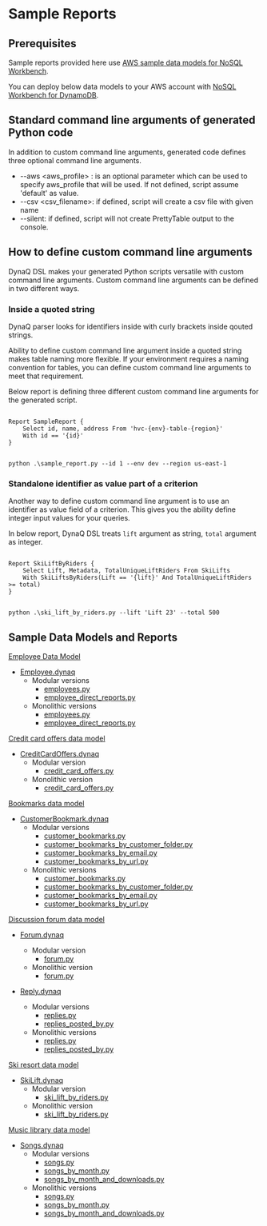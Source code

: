 # Sample Reports

## Prerequisites
Sample reports provided here use [AWS sample data models for NoSQL Workbench](https://docs.aws.amazon.com/amazondynamodb/latest/developerguide/workbench.SampleModels.html). 

You can deploy below data models to your AWS account with [NoSQL Workbench for DynamoDB](https://docs.aws.amazon.com/amazondynamodb/latest/developerguide/workbench.html).

## Standard command line arguments of generated Python code
In addition to custom command line arguments, generated code defines three optional command line arguments.
* --aws <aws_profile> : is an optional parameter which can be used to specify aws_profile that will be used. If not defined, script assume 'default' as value.
* --csv <csv_filename>: if defined, script will create a csv file with given name
* --silent: if defined, script will not create PrettyTable output to the console.

## How to define custom command line arguments
DynaQ DSL makes your generated Python scripts versatile with custom command line arguments. Custom command line arguments can be defined in two different ways.

### Inside a quoted string
DynaQ parser looks for identifiers inside with curly brackets inside qouted strings.

Ability to define custom command line argument inside a quoted string makes table naming more flexible. If your environment requires a naming convention for tables, you can define custom command line arguments to meet that requirement.

Below report is defining three different custom command line arguments for the generated script.

```

Report SampleReport {
    Select id, name, address From 'hvc-{env}-table-{region}'
    With id == '{id}'
}

```

```

python .\sample_report.py --id 1 --env dev --region us-east-1

```

### Standalone identifier as value part of a criterion
Another way to define custom command line argument is to use an identifier as value field of a criterion. This gives you the ability define integer input values for your queries.

In below report, DynaQ DSL treats `lift` argument as string, `total` argument as integer.

```

Report SkiLiftByRiders {
    Select Lift, Metadata, TotalUniqueLiftRiders From SkiLifts
    With SkiLiftsByRiders(Lift == '{lift}' And TotalUniqueLiftRiders >= total)
}

```

```

python .\ski_lift_by_riders.py --lift 'Lift 23' --total 500

```



## Sample Data Models and Reports
[Employee Data Model](https://docs.aws.amazon.com/amazondynamodb/latest/developerguide/workbench.SampleModels.html#workbench.SampleModels.EmployeeDataModel)
    
* [Employee.dynaq](./Employee.dynaq)
    * Modular versions
        * [employees.py](./Modular/employees.py) 
        * [employee_direct_reports.py](./Modular/employee_direct_reports.py) 
    * Monolithic versions
        * [employees.py](./Monolithic/employees.py) 
        * [employee_direct_reports.py](./Monolithic/employee_direct_reports.py) 

[Credit card offers data model](https://docs.aws.amazon.com/amazondynamodb/latest/developerguide/workbench.SampleModels.html#workbench.SampleModels.CreditCardOffersDataModel)

* [CreditCardOffers.dynaq](./CreditCardOffers.dynaq) 
    * Modular version
        * [credit_card_offers.py](./Modular/credit_card_offers.py) 
    * Monolithic version
        * [credit_card_offers.py](./Mononlithic/credit_card_offers.py)

[Bookmarks data model](https://docs.aws.amazon.com/amazondynamodb/latest/developerguide/workbench.SampleModels.html#workbench.SampleModels.BookmarksDataModel)

* [CustomerBookmark.dynaq](./CustomerBookmark.dynaq) 
    * Modular versions
        * [customer_bookmarks.py](./Modular/customer_bookmarks.py) 
        * [customer_bookmarks_by_customer_folder.py](./Modular/customer_bookmarks_by_customer_folder.py) 
        * [customer_bookmarks_by_email.py](./Modular/customer_bookmarks_by_email.py)
        * [customer_bookmarks_by_url.py](./Modular/customer_bookmarks_by_url.py)
    * Monolithic versions
        * [customer_bookmarks.py](./Monolithic/customer_bookmarks.py)
        * [customer_bookmarks_by_customer_folder.py](./Monolithic/customer_bookmarks_by_customer_folder.py) 
        * [customer_bookmarks_by_email.py](./Monolithic/customer_bookmarks_by_email.py)
        * [customer_bookmarks_by_url.py](./Monolithic/customer_bookmarks_by_url.py)

[Discussion forum data model](https://docs.aws.amazon.com/amazondynamodb/latest/developerguide/workbench.SampleModels.html#workbench.SampleModels.DiscussionForumDataModel)
* [Forum.dynaq](./Forum.dynaq)
    * Modular version
        * [forum.py](./Modular/forum.py)
    * Monolithic version
        * [forum.py](./Monolithic/forum.py)

* [Reply.dynaq](./Reply.dynaq)
    * Modular versions
        * [replies.py](./Modular/replies.py)
        * [replies_posted_by.py](./Modular/replies_posted_by.py)
    * Monolithic versions
        * [replies.py](./Monolithic/replies.py)
        * [replies_posted_by.py](./Monolithic/replies_posted_by.py)

[Ski resort data model](https://docs.aws.amazon.com/amazondynamodb/latest/developerguide/workbench.SampleModels.html#workbench.SampleModels.SkiResortDataModel)
* [SkiLift.dynaq](./SkiLift.dynaq)
    * Modular version
        * [ski_lift_by_riders.py](./Modular/ski_lift_by_riders.py)
    * Monolithic version
        * [ski_lift_by_riders.py](./Monolithic/ski_lift_by_riders.py)

[Music library data model](https://docs.aws.amazon.com/amazondynamodb/latest/developerguide/workbench.SampleModels.html#workbench.SampleModels.MusicLibraryDataModel)
* [Songs.dynaq](./Songs.dynaq)
    * Modular versions
        * [songs.py](./Modular/songs.py)
        * [songs_by_month.py](./Modular/songs_by_month.py)
        * [songs_by_month_and_downloads.py](./Modular/songs_by_month_and_downloads.py)
    * Monolithic versions
        * [songs.py](./Monolithic/songs.py)
        * [songs_by_month.py](./Monolithic/songs_by_month.py)
        * [songs_by_month_and_downloads.py](./Monolithic/songs_by_month_and_downloads.py)
